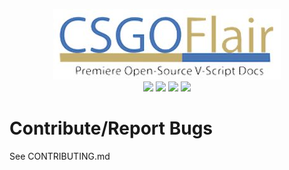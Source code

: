 <p align="center">
<img src="https://github.com/CSGOFlair/dev/blob/97fdc86cf7b6b2e64149858a99901b0c40f8294b/assets/images/README%5Bs%5D.jpg">
<br>
<a href="https://codebeat.co/projects/github-com-csgoflair-de"><img src="https://codebeat.co/badges/bf478603-0819-4fd8-a6d5-0f10344f8a20"></a>
<a href="https://www.codacy.com/app/808dkaneohe/dev/dashboard?bid=4124896"><img src="https://img.shields.io/codacy/grade/e27821fb6289410b8f58338c7e0bc686.svg?style=flat-square"></a>
<a href="https://codeclimate.com/github/CSGOFlair/dev"><img src="https://codeclimate.com/github/CSGOFlair/dev/badges/gpa.svg" /></a>
<a href="https://codeclimate.com/github/CSGOFlair/dev"><img src="https://codeclimate.com/github/CSGOFlair/dev/badges/issue_count.svg" /></a>
<br>

# Contribute/Report Bugs

See CONTRIBUTING.md

